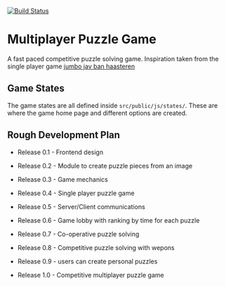 [![Build Status](https://travis-ci.org/CalumForsterDev/country-browser-game.svg?branch=master)](https://travis-ci.org/CalumForsterDev/country-browser-game)

# Multiplayer Puzzle Game
A fast paced competitive puzzle solving game. Inspiration taken from the single player game [jumbo jav ban haasteren](http://jumbo-jan-van-haasteren.fbrq.io/jumbo-jan-van-haasteren/index.html)

## Game States
The game states are all defined inside `src/public/js/states/`. These are where the game home page and different options are created. 


## Rough Development Plan

* Release 0.1 - Frontend design
* Release 0.2 - Module to create puzzle pieces from an image
* Release 0.3 - Game mechanics
* Release 0.4 - Single player puzzle game
* Release 0.5 - Server/Client communications
* Release 0.6 - Game lobby with ranking by time for each puzzle
* Release 0.7 - Co-operative puzzle solving
* Release 0.8 - Competitive puzzle solving with wepons
* Release 0.9 - users can create personal puzzles

* Release 1.0 - Competitive multiplayer puzzle game
